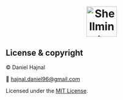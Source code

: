 <h1 align="center">
  <img src="docs/images/logo.svg" height="80px" alt="Shellminator" />
</h1>


## License & copyright
© Daniel Hajnal

:email: hajnal.daniel96@gmail.com

Licensed under the [MIT License](LICENSE).

